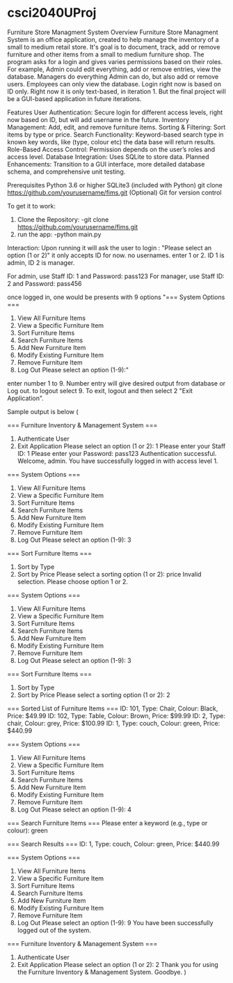 # csci2040UProj
Furniture Store Managment System
Overview
Furniture Store Managment System is an office application, created to help manage the inventory of a small to medium retail store. It's goal is to document, track, add or remove furniture and other items from a small to medium furniture shop. The program asks for a login and gives varies permissions based on their roles. For example, Admin could edit everything, add or remove entries, view the database. Managers do everything Admin can do, but also add or remove users. Employees can only view the database. Login right now is based on ID only. Right now it is only text-based, in iteration 1. But the final project will be a GUI-based application in future iterations.

Features
User Authentication: Secure login for different access levels, right now based on ID, but will add username in the future.
Inventory Management: Add, edit, and remove furniture items.
Sorting & Filtering: Sort items by type or price.
Search Functionality: Keyword-based search type in known key words, like (type, colour etc) the data base will return results.
Role-Based Access Control: Permission depends on the user’s roles and access level.
Database Integration: Uses SQLite to store data.
Planned Enhancements: Transition to a GUI interface, more detailed database schema, and comprehensive unit testing.

Prerequisites
Python 3.6 or higher
SQLite3 (included with Python) git clone https://github.com/yourusername/fims.git
(Optional) Git for version control

To get it to work:
1) Clone the Repository:
-git clone https://github.com/yourusername/fims.git
2) run the app:
-python main.py

Interaction:
Upon running it will ask the user to login : "Please select an option (1 or 2)"
it only accepts ID for now. no usernames.
enter 1 or 2.
ID 1 is admin, ID 2 is manager.

For admin, use Staff ID: 1 and Password: pass123
For manager, use Staff ID: 2 and Password: pass456

once logged in, one would be presents with 9 options
"=== System Options ===
1. View All Furniture Items
2. View a Specific Furniture Item
3. Sort Furniture Items
4. Search Furniture Items
5. Add New Furniture Item
6. Modify Existing Furniture Item
7. Remove Furniture Item
9. Log Out
Please select an option (1-9):"

enter number 1 to 9. Number entry will give desired output from database or Log out. 
to logout select 9.
To exit, logout and then select 2 "Exit Application".

Sample output is below 
( 

=== Furniture Inventory & Management System ===
1. Authenticate User
2. Exit Application
Please select an option (1 or 2): 1
Please enter your Staff ID: 1
Please enter your Password: pass123
Authentication successful.
Welcome, admin. You have successfully logged in with access level 1.

=== System Options ===
1. View All Furniture Items
2. View a Specific Furniture Item
3. Sort Furniture Items
4. Search Furniture Items
5. Add New Furniture Item
6. Modify Existing Furniture Item
7. Remove Furniture Item
9. Log Out
Please select an option (1-9): 3

=== Sort Furniture Items ===
1. Sort by Type
2. Sort by Price
Please select a sorting option (1 or 2): price
Invalid selection. Please choose option 1 or 2.

=== System Options ===
1. View All Furniture Items
2. View a Specific Furniture Item
3. Sort Furniture Items
4. Search Furniture Items
5. Add New Furniture Item
6. Modify Existing Furniture Item
7. Remove Furniture Item
9. Log Out
Please select an option (1-9): 3

=== Sort Furniture Items ===
1. Sort by Type
2. Sort by Price
Please select a sorting option (1 or 2): 2

=== Sorted List of Furniture Items ===
ID: 101, Type: Chair, Colour: Black, Price: $49.99
ID: 102, Type: Table, Colour: Brown, Price: $99.99
ID: 2, Type: chair, Colour: grey, Price: $100.99
ID: 1, Type: couch, Colour: green, Price: $440.99

=== System Options ===
1. View All Furniture Items
2. View a Specific Furniture Item
3. Sort Furniture Items
4. Search Furniture Items
5. Add New Furniture Item
6. Modify Existing Furniture Item
7. Remove Furniture Item
9. Log Out
Please select an option (1-9): 4

=== Search Furniture Items ===
Please enter a keyword (e.g., type or colour): green

=== Search Results ===
ID: 1, Type: couch, Colour: green, Price: $440.99

=== System Options ===
1. View All Furniture Items
2. View a Specific Furniture Item
3. Sort Furniture Items
4. Search Furniture Items
5. Add New Furniture Item
6. Modify Existing Furniture Item
7. Remove Furniture Item
9. Log Out
Please select an option (1-9): 9
You have been successfully logged out of the system.

=== Furniture Inventory & Management System ===
1. Authenticate User
2. Exit Application
Please select an option (1 or 2): 2
Thank you for using the Furniture Inventory & Management System. Goodbye.
)

 
